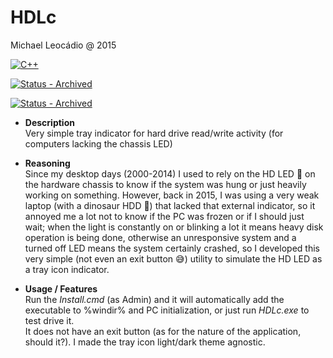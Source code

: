 # HDLc
Michael Leocádio @ 2015

[![C++](https://img.shields.io/static/v1?label=&message=C%2B%2B&color=%231E40AF&logo=C%2B%2B)](https://)

[![Status - Archived](https://img.shields.io/badge/Release-1.1.0-darkgreen)](https://)

[![Status - Archived](https://img.shields.io/badge/Status-Active-green)](https://)

- **Description**<br>
Very simple tray indicator for hard drive read/write activity (for computers lacking the chassis LED)

- **Reasoning**<br>
Since my desktop days (2000-2014) I used to rely on the HD LED 🚨 on the hardware chassis to know if the system was hung or just heavily working on something. However, back in 2015, I was using a very weak laptop (with a dinosaur HDD 🦕) that lacked that external indicator, so it annoyed me a lot not to know if the PC was frozen or if I should just wait; when the light is constantly on or blinking a lot it means heavy disk operation is being done, otherwise an unresponsive system and a turned off LED means the system certainly crashed, so I developed this very simple (not even an exit button 😅) utility to simulate the HD LED as a tray icon indicator.

- **Usage / Features**<br>
Run the *Install.cmd* (as Admin) and it will automatically add the executable to %windir% and PC initialization, or just run *HDLc.exe* to test drive it.<br>It does not have an exit button (as for the nature of the application, should it?). I made the tray icon light/dark theme agnostic.
